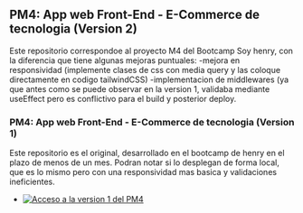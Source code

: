 ## PM4: App web Front-End - E-Commerce de tecnologia (Version 2)

Este repositorio correspondoe al proyecto M4 del Bootcamp Soy henry, con la diferencia que tiene algunas mejoras puntuales: 
-mejora en responsividad (implemente clases de css con media query y las coloque directamente en codigo tailwindCSS)
-implementacion de middlewares (ya que antes como se puede observar en la version 1, validaba mediante useEffect pero es conflictivo para el build y posterior deploy.

### PM4: App web Front-End - E-Commerce de tecnologia (Version 1)

Este repositorio es el original, desarrollado en el bootcamp de henry en el plazo de menos de un mes. Podran notar si lo desplegan de forma local, que es lo mismo pero con una responsividad mas basica y validaciones ineficientes.

- [![Acceso a la version 1 del PM4](https://img.shields.io/badge/Acceder%20al%20Proyecto%204-blue)](./PM4-JuanPaBL2)
